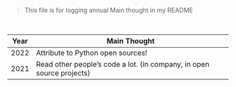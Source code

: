 > This file is for logging annual Main thought in my README 


<br>

| Year |  Main Thought  |
|---|---|
| 2022  |Attribute to Python open sources!  |
| 2021  | Read other people’s code a lot. (in company, in open source projects)  |


